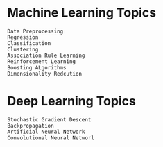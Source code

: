 # Machine Learning Topics
``` 
Data Preprocessing
Regression
Classification
Clustering
Association Rule Learning
Reinforcement Learning
Boosting ALgorithms
Dimensionality Redcution
```
# Deep Learning Topics
``` 
Stochastic Gradient Descent
Backpropagation
Artificial Neural Network
Convolutional Neural Networl
```
